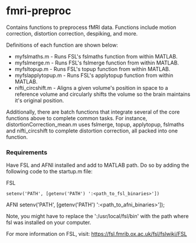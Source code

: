 # fmri-preproc
Contains functions to preprocess fMRI data. Functions include motion correction, distortion correction, despiking, and more.

Definitions of each function are shown below:
- myfslmaths.m      - Runs FSL's fslmaths function from within MATLAB.
- myfslmerge.m      - Runs FSL's fslmerge function from within MATLAB. 
- myfsltopup.m      - Runs FSL's topup function from within MATLAB.
- myfslapplytopup.m - Runs FSL's applytopup function from within MATLAB.
- nifti_circshift.m - Aligns a given volume's position in space to a reference volume and circularly shifts the volume so the brain maintains it's original position.

Additionally, there are batch functions that integrate several of the core functions above to complete common tasks. For instance, distortionCorrection_mean.m uses fslmerge, topup, applytopup, fslmaths and nifti_circshift to complete distortion correction, all packed into one function.

### Requirements
Have FSL and AFNI installed and add to MATLAB path.
Do so by adding the following code to the startup.m file:

FSL
```
setenv('PATH', [getenv('PATH') ':<path_to_fsl_binaries>'])
```

AFNI
setenv('PATH', [getenv('PATH') ':<path_to_afni_binaries>']);

Note, you might have to replace the ':/usr/local/fsl/bin' with the path where fsl was installed on your computer.

For more information on FSL, visit: https://fsl.fmrib.ox.ac.uk/fsl/fslwiki/FSL
